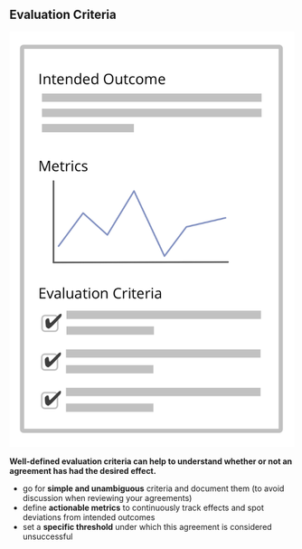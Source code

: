 ## Evaluation Criteria

![right,fit](img/templates/outcome-and-criteria.png)

**Well-defined evaluation criteria can help to understand whether or not an agreement has had the desired effect.**

-   go for **simple and unambiguous** criteria and document them (to avoid discussion when reviewing your agreements)
-   define **actionable metrics** to continuously track effects and spot deviations from intended outcomes
-   set a **specific threshold** under which this agreement is considered unsuccessful
